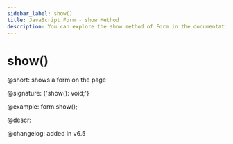 ```yaml
---
sidebar_label: show()
title: JavaScript Form - show Method 
description: You can explore the show method of Form in the documentation of the DHTMLX JavaScript UI library. Browse developer guides and API reference, try out code examples and live demos, and download a free 30-day evaluation version of DHTMLX Suite 7.
---
```


# show()

@short: shows a form on the page

@signature: {'show(): void;'}

@example:
form.show();

@descr:

@changelog: added in v6.5

[comment]: # (@related:form/work_with_form.md#hidingshowing-a-form)

[comment]: # (@relatedapi: form/api/form_hide_method.md form/api/form_isvisible_method.md)
